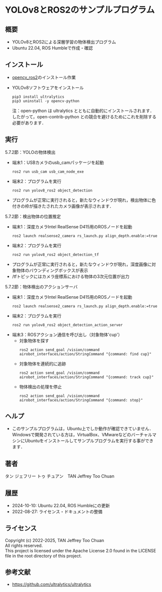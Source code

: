 # YOLOv8とROS2のサンプルプログラム

## 概要

- YOLOv8とROS2による深層学習の物体検出プログラム
- Ubuntu 22.04, ROS Humbleで作成・確認

## インストール

- [opencv_ros2](../opencv_ros2/README.md)のインストール作業

- YOLOv8ソフトウェアをインストール
  ```
  pip3 install ultralytics
  pip3 uninstall -y opencv-python
  ```
  注：open-python は ultralytics とともに自動的にインストールされます．したがって，open-contrib-python との競合を避けるためにこれを削除する必要があります．

## 実行

5.7.2節：YOLOの物体検出
- 端末1：USBカメラのusb_camパッケージを起動
  ```
  ros2 run usb_cam usb_cam_node_exe
  ```
- 端末2：プログラムを実行
  ```
  ros2 run yolov8_ros2 object_detection
  ```
- プログラムが正常に実行されると，新たなウィンドウが現れ，検出物体に色付きの枠が描きたされたカメラ画像が表示されます．

5.7.2節：検出物体の位置推定
- 端末1：深度カメラIntel RealSense D415用のROSノードを起動
  ```
  ros2 launch realsense2_camera rs_launch.py align_depth.enable:=true
  ```
- 端末2：プログラムを実行
  ```
  ros2 run yolov8_ros2 object_detection_tf
  ```
- プログラムが正常に実行されると，新たなウィンドウが現れ，深度画像に対象物体のバウンディングボックスが表示
- /tfトピックにはカメラ座標系における物体の3次元位置が出力

5.7.2節：物体検出のアクションサーバ
- 端末1：深度カメラIntel RealSense D415用のROSノードを起動
  ```
  ros2 launch realsense2_camera rs_launch.py align_depth.enable:=true
  ```
- 端末2：プログラムを実行
  ```
  ros2 run yolov8_ros2 object_detection_action_server
  ```
- 端末3：ROSアクション通信を呼び出し（対象物体'cup'）
  - 対象物体を探す
    ```
    ros2 action send_goal /vision/command airobot_interfaces/action/StringCommand "{command: find cup}"
    ```
  - 対象物体を連続的に追跡
    ```
    ros2 action send_goal /vision/command airobot_interfaces/action/StringCommand "{command: track cup}"
    ```
  - 物体検出の処理を停止
    ```
    ros2 action send_goal /vision/command airobot_interfaces/action/StringCommand "{command: stop}"
    ```

## ヘルプ

- このサンプルプログラムは，Ubuntu上でしか動作が確認できていません．Windowsで開発されている方は，VirtualBox、VMwareなどのバーチャルマシンにUbuntuをインストールしてサンプルプログラムを実行する事ができます．

## 著者

タン ジェフリー トゥ チュアン　TAN Jeffrey Too Chuan

## 履歴

- 2024-10-10: Ubuntu 22.04, ROS Humbleにの更新
- 2022-08-27: ライセンス・ドキュメントの整備

## ライセンス

Copyright (c) 2022-2025, TAN Jeffrey Too Chuan  
All rights reserved.  
This project is licensed under the Apache License 2.0 found in the LICENSE file in the root directory of this project.

## 参考文献

- https://github.com/ultralytics/ultralytics
